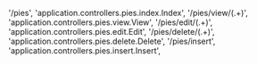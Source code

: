 '/pies', 'application.controllers.pies.index.Index',
'/pies/view/(.+)', 'application.controllers.pies.view.View',
'/pies/edit/(.+)', 'application.controllers.pies.edit.Edit',
'/pies/delete/(.+)', 'application.controllers.pies.delete.Delete',
'/pies/insert', 'application.controllers.pies.insert.Insert',